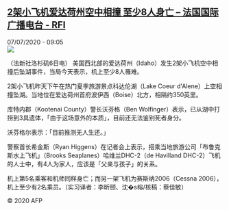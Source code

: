 <!--1594112039000-->
[2架小飞机爱达荷州空中相撞 至少8人身亡 – 法国国际广播电台 - RFI](http://www.rfi.fr//cn/contenu/20200707-2%E6%9E%B6%E5%B0%8F%E9%A3%9E%E6%9C%BA%E7%88%B1%E8%BE%BE%E8%8D%B7%E5%B7%9E%E7%A9%BA%E4%B8%AD%E7%9B%B8%E6%92%9E-%E8%87%B3%E5%B0%918%E4%BA%BA%E8%BA%AB%E4%BA%A1)
------

<div>07/07/2020 - 09:05</div><img src="https://s.rfi.fr/media/display/7ea74540-c025-11ea-a9e9-005056bf87d6/w:310/p:16x9/int0015b.200707150506.jpg"><div class="t-content__body u-clearfix"><div class="m-interstitial"></div><p>（法新社洛杉矶6日电）    美国西北部的爱达荷州（Idaho）发生2架小飞机空中相撞后坠湖事件，当局今天表示，机上至少8人罹难。</p><p>    2架小飞机昨天下午在热门夏季旅游景点科达伦湖（Lake Coeur d'Alene）上空相撞坠湖。当地位在爱达荷州首府波伊西（Boise）北方，相隔约350英里。</p><p>    库特内郡（Kootenai County）警长沃芬格（Ben Wolfinger）表示，已从湖中打捞到3具遗体，「由于这场意外的本质」，目前还无法鉴别死者身分。</p><p>    沃芬格尔表示：「目前推测无人生还。」</p><p>    警察首长希金斯（Ryan Higgens）在记者会上表示，搭乘当地旅游公司「布鲁克斯水上飞机」（Brooks Seaplanes）哈维兰DHC-2（de Havilland DHC-2）飞机的人士中，有4人为家人，应该是「父亲与孩子」的关系。</p><p>    机上第5名乘客和机师同样身亡；而另一架飞机为赛斯纳2006（Cessna 2006），机上至少有2名乘员。（实习译者：李昕颐、沈�s榕/核稿：蔡佳敏）</p><p class="t-copyright">© 2020 AFP</p>        </div>
